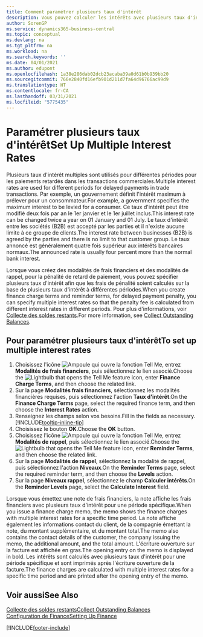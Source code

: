 ```yaml
---
title: Comment paramétrer plusieurs taux d'intérêt
description: Vous pouvez calculer les intérêts avec plusieurs taux d'intérêts pour une période donnée. Le calcul des intérêts ressemble à tous les intérêts financiers, avec une variation uniquement du taux d'intérêt pour une période donnée.
author: SorenGP
ms.service: dynamics365-business-central
ms.topic: conceptual
ms.devlang: na
ms.tgt_pltfrm: na
ms.workload: na
ms.search.keywords: ''
ms.date: 04/01/2021
ms.author: edupont
ms.openlocfilehash: 1a38e286dab02dcb23acaba39a0d61b0b939bb20
ms.sourcegitcommit: 766e2840fd16efb901d211d7fa64d96766ac99d9
ms.translationtype: HT
ms.contentlocale: fr-CA
ms.lasthandoff: 03/31/2021
ms.locfileid: "5775435"
---
```

# <a name="set-up-multiple-interest-rates"></a><span data-ttu-id="0cbfe-104">Paramétrer plusieurs taux d'intérêt</span><span class="sxs-lookup"><span data-stu-id="0cbfe-104">Set Up Multiple Interest Rates</span></span>
<span data-ttu-id="0cbfe-105">Plusieurs taux d'intérêt multiples sont utilisés pour différentes périodes pour les paiements retardés dans les transactions commerciales.</span><span class="sxs-lookup"><span data-stu-id="0cbfe-105">Multiple interest rates are used for different periods for delayed payments in trade transactions.</span></span> <span data-ttu-id="0cbfe-106">Par exemple, un gouvernement définit l'intérêt maximum à prélever pour un consommateur.</span><span class="sxs-lookup"><span data-stu-id="0cbfe-106">For example, a government specifies the maximum interest to be levied for a consumer.</span></span> <span data-ttu-id="0cbfe-107">Ce taux d'intérêt peut être modifié deux fois par an le 1er janvier et le 1er juillet inclus.</span><span class="sxs-lookup"><span data-stu-id="0cbfe-107">This interest rate can be changed twice a year on 01 January and 01 July.</span></span> <span data-ttu-id="0cbfe-108">Le taux d'intérêt entre les sociétés (B2B) est accepté par les parties et il n'existe aucune limite à ce groupe de clients.</span><span class="sxs-lookup"><span data-stu-id="0cbfe-108">The interest rate between businesses (B2B) is agreed by the parties and there is no limit to that customer group.</span></span> <span data-ttu-id="0cbfe-109">Le taux annoncé est généralement quatre fois supérieur aux intérêts bancaires normaux.</span><span class="sxs-lookup"><span data-stu-id="0cbfe-109">The announced rate is usually four percent more than the normal bank interest.</span></span>

<span data-ttu-id="0cbfe-110">Lorsque vous créez des modalités de frais financiers et des modalités de rappel, pour la pénalité de retard de paiement, vous pouvez spécifier plusieurs taux d'intérêt afin que les frais de pénalité soient calculés sur la base de plusieurs taux d'intérêt à différentes périodes.</span><span class="sxs-lookup"><span data-stu-id="0cbfe-110">When you create finance charge terms and reminder terms, for delayed payment penalty, you can specify multiple interest rates so that the penalty fee is calculated from different interest rates in different periods.</span></span> <span data-ttu-id="0cbfe-111">Pour plus d'informations, voir [Collecte des soldes restants](receivables-collect-outstanding-balances.md).</span><span class="sxs-lookup"><span data-stu-id="0cbfe-111">For more information, see [Collect Outstanding Balances](receivables-collect-outstanding-balances.md).</span></span>

## <a name="to-set-up-multiple-interest-rates"></a><span data-ttu-id="0cbfe-112">Pour paramétrer plusieurs taux d'intérêt</span><span class="sxs-lookup"><span data-stu-id="0cbfe-112">To set up multiple interest rates</span></span>  
1.  <span data-ttu-id="0cbfe-113">Choisissez l'icône ![Ampoule qui ouvre la fonction Tell Me](media/ui-search/search_small.png "Dites-moi ce que vous voulez faire"), entrez **Modalités de frais financiers**, puis sélectionnez le lien associé.</span><span class="sxs-lookup"><span data-stu-id="0cbfe-113">Choose the ![Lightbulb that opens the Tell Me feature](media/ui-search/search_small.png "Tell me what you want to do") icon, enter **Finance Charge Terms**, and then choose the related link.</span></span>  
2.  <span data-ttu-id="0cbfe-114">Sur la page **Modalités frais financiers**, sélectionnez les modalités financières requises, puis sélectionnez l'action **Taux d'intérêt**.</span><span class="sxs-lookup"><span data-stu-id="0cbfe-114">On the **Finance Charge Terms** page, select the required finance term, and then choose the **Interest Rates** action.</span></span>  
3.  <span data-ttu-id="0cbfe-115">Renseignez les champs selon vos besoins.</span><span class="sxs-lookup"><span data-stu-id="0cbfe-115">Fill in the fields as necessary.</span></span> [!INCLUDE[tooltip-inline-tip](includes/tooltip-inline-tip_md.md)]
4.  <span data-ttu-id="0cbfe-116">Choisissez le bouton **OK**.</span><span class="sxs-lookup"><span data-stu-id="0cbfe-116">Choose the **OK** button.</span></span>  
5.  <span data-ttu-id="0cbfe-117">Choisissez l'icône ![Ampoule qui ouvre la fonction Tell Me](media/ui-search/search_small.png "Dites-moi ce que vous voulez faire"), entrez **Modalités de rappel**, puis sélectionnez le lien associé.</span><span class="sxs-lookup"><span data-stu-id="0cbfe-117">Choose the ![Lightbulb that opens the Tell Me feature](media/ui-search/search_small.png "Tell me what you want to do") icon, enter **Reminder Terms**, and then choose the related link.</span></span>  
6.  <span data-ttu-id="0cbfe-118">Sur la page **Modalités de rappel**, sélectionnez la modalité de rappel, puis sélectionnez l'action **Niveaux**.</span><span class="sxs-lookup"><span data-stu-id="0cbfe-118">On the **Reminder Terms** page, select the required reminder term, and then choose the **Levels** action.</span></span>  
7.  <span data-ttu-id="0cbfe-119">Sur la page **Niveaux rappel**, sélectionnez le champ **Calculer intérêts**.</span><span class="sxs-lookup"><span data-stu-id="0cbfe-119">On the **Reminder Levels** page, select the **Calculate Interest** field.</span></span>  

<span data-ttu-id="0cbfe-120">Lorsque vous émettez une note de frais financiers, la note affiche les frais financiers avec plusieurs taux d'intérêt pour une période spécifique.</span><span class="sxs-lookup"><span data-stu-id="0cbfe-120">When you issue a finance charge memo, the memo shows the finance charges with multiple interest rates for a specific time period.</span></span> <span data-ttu-id="0cbfe-121">La note affiche également les informations contact du client, de la compagnie émettant la note, du montant supplémentaire, et du montant total.</span><span class="sxs-lookup"><span data-stu-id="0cbfe-121">The memo also contains the contact details of the customer, the company issuing the memo, the additional amount, and the total amount.</span></span> <span data-ttu-id="0cbfe-122">L'écriture ouverture sur la facture est affichée en gras.</span><span class="sxs-lookup"><span data-stu-id="0cbfe-122">The opening entry on the memo is displayed in bold.</span></span> <span data-ttu-id="0cbfe-123">Les intérêts sont calculés avec plusieurs taux d'intérêt pour une période spécifique et sont imprimés après l'écriture ouverture de la facture.</span><span class="sxs-lookup"><span data-stu-id="0cbfe-123">The finance charges are calculated with multiple interest rates for a specific time period and are printed after the opening entry of the memo.</span></span>  

## <a name="see-also"></a><span data-ttu-id="0cbfe-124">Voir aussi</span><span class="sxs-lookup"><span data-stu-id="0cbfe-124">See Also</span></span>  
[<span data-ttu-id="0cbfe-125">Collecte des soldes restants</span><span class="sxs-lookup"><span data-stu-id="0cbfe-125">Collect Outstanding Balances</span></span>](receivables-collect-outstanding-balances.md)  
[<span data-ttu-id="0cbfe-126">Configuration de Finance</span><span class="sxs-lookup"><span data-stu-id="0cbfe-126">Setting Up Finance</span></span>](finance-setup-finance.md)


[!INCLUDE[footer-include](includes/footer-banner.md)]